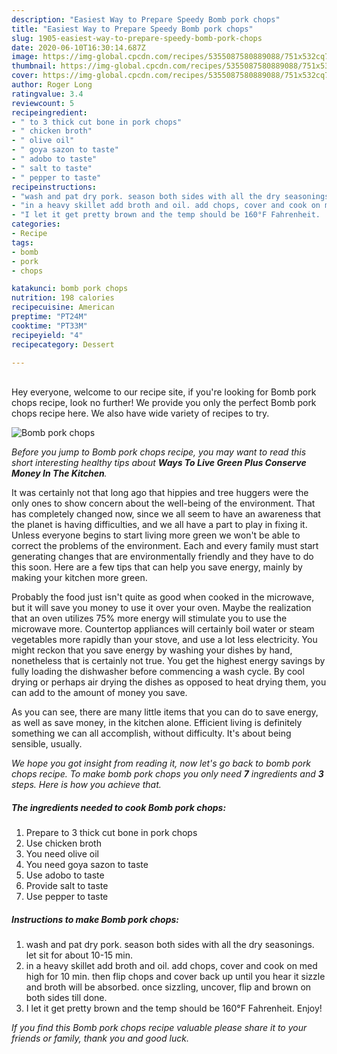 ```yaml
---
description: "Easiest Way to Prepare Speedy Bomb pork chops"
title: "Easiest Way to Prepare Speedy Bomb pork chops"
slug: 1905-easiest-way-to-prepare-speedy-bomb-pork-chops
date: 2020-06-10T16:30:14.687Z
image: https://img-global.cpcdn.com/recipes/5355087580889088/751x532cq70/bomb-pork-chops-recipe-main-photo.jpg
thumbnail: https://img-global.cpcdn.com/recipes/5355087580889088/751x532cq70/bomb-pork-chops-recipe-main-photo.jpg
cover: https://img-global.cpcdn.com/recipes/5355087580889088/751x532cq70/bomb-pork-chops-recipe-main-photo.jpg
author: Roger Long
ratingvalue: 3.4
reviewcount: 5
recipeingredient:
- " to 3 thick cut bone in pork chops"
- " chicken broth"
- " olive oil"
- " goya sazon to taste"
- " adobo to taste"
- " salt to taste"
- " pepper to taste"
recipeinstructions:
- "wash and pat dry pork. season both sides with all the dry seasonings. let sit for about 10-15 min."
- "in a heavy skillet add broth and oil. add chops, cover and cook on med high for 10 min. then flip chops and cover back up until you hear it sizzle and broth will be absorbed. once sizzling, uncover, flip and brown on both sides till done."
- "I let it get pretty brown and the temp should be 160°F Fahrenheit.  Enjoy!"
categories:
- Recipe
tags:
- bomb
- pork
- chops

katakunci: bomb pork chops 
nutrition: 198 calories
recipecuisine: American
preptime: "PT24M"
cooktime: "PT33M"
recipeyield: "4"
recipecategory: Dessert

---
```

<br>
Hey everyone, welcome to our recipe site, if you're looking for Bomb pork chops recipe, look no further! We provide you only the perfect Bomb pork chops recipe here. We also have wide variety of recipes to try.
<br>


![Bomb pork chops](https://img-global.cpcdn.com/recipes/5355087580889088/751x532cq70/bomb-pork-chops-recipe-main-photo.jpg)

<i>Before you jump to Bomb pork chops recipe, you may want to read this short interesting healthy tips about 
<strong>Ways To Live Green Plus Conserve Money In The Kitchen</strong>.</i>
</br>

It was certainly not that long ago that hippies and tree huggers were the only ones to show concern about the well-being of the environment. That has completely changed now, since we all seem to have an awareness that the planet is having difficulties, and we all have a part to play in fixing it. Unless everyone begins to start living more green we won't be able to correct the problems of the environment. Each and every family must start generating changes that are environmentally friendly and they have to do this soon. Here are a few tips that can help you save energy, mainly by making your kitchen more green.

Probably the food just isn't quite as good when cooked in the microwave, but it will save you money to use it over your oven. Maybe the realization that an oven utilizes 75% more energy will stimulate you to use the microwave more. Countertop appliances will certainly boil water or steam vegetables more rapidly than your stove, and use a lot less electricity. You might reckon that you save energy by washing your dishes by hand, nonetheless that is certainly not true. You get the highest energy savings by fully loading the dishwasher before commencing a wash cycle. By cool drying or perhaps air drying the dishes as opposed to heat drying them, you can add to the amount of money you save.

As you can see, there are many little items that you can do to save energy, as well as save money, in the kitchen alone. Efficient living is definitely something we can all accomplish, without difficulty. It's about being sensible, usually.


<i>We hope you got insight from reading it, now let's go back to bomb pork chops recipe. To make bomb pork chops you only need <strong>7</strong> ingredients and <strong>3</strong> steps. Here is how you achieve that.
</i>

##### The ingredients needed to cook Bomb pork chops:

1. Prepare  to 3 thick cut bone in pork chops
1. Use  chicken broth
1. You need  olive oil
1. You need  goya sazon to taste
1. Use  adobo to taste
1. Provide  salt to taste
1. Use  pepper to taste


##### Instructions to make Bomb pork chops:

1. wash and pat dry pork. season both sides with all the dry seasonings. let sit for about 10-15 min.
1. in a heavy skillet add broth and oil. add chops, cover and cook on med high for 10 min. then flip chops and cover back up until you hear it sizzle and broth will be absorbed. once sizzling, uncover, flip and brown on both sides till done.
1. I let it get pretty brown and the temp should be 160°F Fahrenheit.  Enjoy!


<i>If you find this Bomb pork chops recipe valuable please share it to your friends or family, thank you and good luck.</i>
